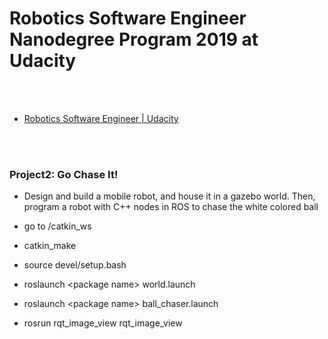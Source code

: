 Robotics Software Engineer Nanodegree Program 2019 at Udacity
==========


 <br/><br/>


- [Robotics Software Engineer | Udacity](https://www.udacity.com/course/robotics-software-engineer--nd209)


 <br/><br/>


### Project2: Go Chase It!
- Design and build a mobile robot, and house it in a gazebo world. Then, program a robot with C++ nodes in ROS to chase the white colored ball

- go to /catkin_ws

- catkin_make

- source devel/setup.bash

- roslaunch \<package name\> world.launch

- roslaunch \<package name\> ball_chaser.launch

- rosrun rqt_image_view rqt_image_view


 <br/><br/>



